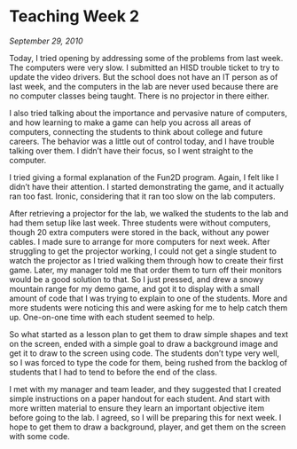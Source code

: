 # Teaching Week 2

_September 29, 2010_

Today, I tried opening by addressing some of the problems from last week. The
computers were very slow. I submitted an HISD trouble ticket to try to update
the video drivers. But the school does not have an IT person as of last week,
and the computers in the lab are never used because there are no computer
classes being taught. There is no projector in there either.

I also tried talking about the importance and pervasive nature of computers,
and how learning to make a game can help you across all areas of computers,
connecting the students to think about college and future careers. The behavior
was a little out of control today, and I have trouble talking over them. I
didn’t have their focus, so I went straight to the computer.

I tried giving a formal explanation of the Fun2D program. Again, I felt like I
didn’t have their attention. I started demonstrating the game, and it actually
ran too fast. Ironic, considering that it ran too slow on the lab computers.

After retrieving a projector for the lab, we walked the students to the lab and
had them setup like last week. Three students were without computers, though 20
extra computers were stored in the back, without any power cables. I made sure
to arrange for more computers for next week. After struggling to get the
projector working, I could not get a single student to watch the projector as I
tried walking them through how to create their first game. Later, my manager
told me that order them to turn off their monitors would be a good solution to
that. So I just pressed, and drew a snowy mountain range for my demo game, and
got it to display with a small amount of code that I was trying to explain to
one of the students. More and more students were noticing this and were asking
for me to help catch them up. One-on-one time with each student seemed to help.

So what started as a lesson plan to get them to draw simple shapes and text on
the screen, ended with a simple goal to draw a background image and get it to
draw to the screen using code. The students don’t type very well, so I was
forced to type the code for them, being rushed from the backlog of students
that I had to tend to before the end of the class.

I met with my manager and team leader, and they suggested that I created simple
instructions on a paper handout for each student. And start with more written
material to ensure they learn an important objective item before going to the
lab. I agreed, so I will be preparing this for next week. I hope to get them to
draw a background, player, and get them on the screen with some code.
